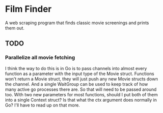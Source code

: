 # Film Finder

A web scraping program that finds classic movie screenings and prints them out.

## TODO

### Parallelize all movie fetching

I think the way to do this is in Go is to pass channels into almost every function as a parameter with the input type of the Movie struct. Functions won't return a Movie struct, they will just push any new Movie structs down the channel. And a single WaitGroup can be used to keep track of how many active go processes there are. So that will need to be passed around too. With two new parameters for most functions, should I put both of them into a single Context struct? Is that what the ctx argument does normally in Go? I'll have to read up on that more.

